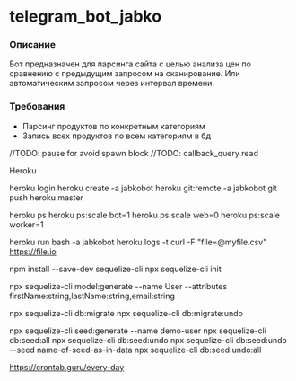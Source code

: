 # telegram_bot_jabko

### Описание

Бот предназначен для парсинга сайта с целью анализа цен по сравнению с предыдущим запросом на сканирование. Или автоматическим запросом через интервал времени. 

### Требования 

- Парсинг продуктов по конкретным категориям 
- Запись всех продуктов по всем категориям в бд 


//TODO: pause for avoid spawn block 
//TODO: callback_query read

Heroku 

heroku login
heroku create -a jabkobot 
heroku git:remote -a jabkobot
git push heroku master

heroku ps
heroku ps:scale bot=1
heroku ps:scale web=0
heroku ps:scale worker=1

heroku run bash -a jabkobot
heroku logs -t
curl -F "file=@myfile.csv" https://file.io

npm install --save-dev sequelize-cli
npx sequelize-cli init

npx sequelize-cli model:generate --name User --attributes firstName:string,lastName:string,email:string

npx sequelize-cli db:migrate
npx sequelize-cli db:migrate:undo

npx sequelize-cli seed:generate --name demo-user
npx sequelize-cli db:seed:all
npx sequelize-cli db:seed:undo 
npx sequelize-cli db:seed:undo --seed name-of-seed-as-in-data
npx sequelize-cli db:seed:undo:all
    


https://crontab.guru/every-day